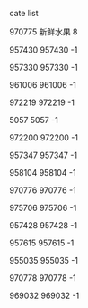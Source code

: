 cate list

970775 新鲜水果 8

957430 957430 -1

957330 957330 -1

961006 961006 -1

972219 972219 -1

5057 5057 -1

972200 972200 -1

957347 957347 -1

958104 958104 -1

970776 970776 -1

975706 975706 -1

957428 957428 -1

957615 957615 -1

955035 955035 -1

970778 970778 -1

969032 969032 -1

